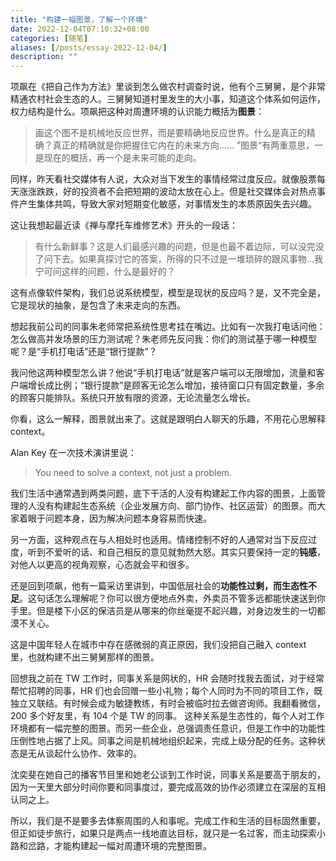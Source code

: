 ```yaml
---
title: "构建一幅图景，了解一个环境"
date: 2022-12-04T07:10:32+08:00
categories: [随笔]
aliases: [/posts/essay-2022-12-04/]
description: ""
---
```


项飙在《把自己作为方法》里谈到怎么做农村调查时说，他有个三舅舅，是个非常精通农村社会生态的人。三舅舅知道村里发生的大小事，知道这个体系如何运作，权力结构是什么。项飙把这种对周遭环境的认识能力概括为**图景**：

> 画这个图不是机械地反应世界，而是要精确地反应世界。什么是真正的精确？真正的精确就是你把握住它内在的未来方向…… ”图景“有两重意思，一是现在的概括，再一个是未来可能的走向。

同样，昨天看社交媒体有人说，大众对当下发生的事情经常过度反应。就像股票每天涨涨跌跌，好的投资者不会把短期的波动太放在心上。但是社交媒体会对热点事件产生集体共鸣，导致大家对短期变化敏感，对事情发生的本质原因失去兴趣。

这让我想起最近读《禅与摩托车维修艺术》开头的一段话：

> 有什么新鲜事？这是人们最感兴趣的问题，但是也最不着边际，可以没完没了问下去。如果真探讨它的答案，所得的只不过是一堆琐碎的跟风事物…我宁可问这样的问题，什么是最好的？

这有点像软件架构，我们总说系统模型，模型是现状的反应吗？是，又不完全是，它是现状的抽象，是包含了未来走向的东西。

想起我前公司的同事朱老师常把系统性思考挂在嘴边。比如有一次我打电话问他：怎么做高并发场景的压力测试呢？朱老师先反问我：你们的测试基于哪一种模型呢？是“手机打电话”还是“银行提款”？

我问他这两种模型怎么讲？他说“手机打电话”就是客户端可以无限增加，流量和客户端增长成比例；“银行提款”是顾客无论怎么增加，接待窗口只有固定数量，多余的顾客只能排队。系统只开放有限的资源，无论流量怎么增长。

你看，这么一解释，图景就出来了。这就是跟明白人聊天的乐趣，不用花心思解释 context。

Alan Key 在一次技术演讲里说：

> You need to solve a context, not just a problem.

我们生活中通常遇到两类问题，底下干活的人没有构建起工作内容的图景，上面管理的人没有构建起生态系统（企业发展方向、部门协作、社区运营）的图景。而大家着眼于问题本身，因为解决问题本身容易而快速。

另一方面，这种观点在与人相处时也适用。情绪控制不好的人通常对当下反应过度，听到不爱听的话、和自己相反的意见就勃然大怒。其实只要保持一定的**钝感**，对他人以更高的视角观察，心态就会平和很多。

还是回到项飙，他有一篇采访里讲到，中国低层社会的**功能性过剩，而生态性不足**。这句话怎么理解呢？你可以很方便地点外卖，外卖员不管多远都能快速送到你手里。但是楼下小区的保洁员是从哪来的你丝毫提不起兴趣，对身边发生的一切都漠不关心。

这是中国年轻人在城市中存在感微弱的真正原因，我们没把自己融入 context 里，也就构建不出三舅舅那样的图景。

回想我之前在 TW 工作时，同事关系是网状的，HR 会随时找我去面试，对于经常帮忙招聘的同事，HR 们也会回赠一些小礼物；每个人同时为不同的项目工作，既独立又联结。有时候会成为敏捷教练，有时会被临时拉去做咨询师。我翻看微信，200 多个好友里，有 104 个是 TW 的同事。
这种关系是生态性的，每个人对工作环境都有一幅完整的图景。而另一些企业，总强调责任意识，但是工作中的功能性压倒性地占据了上风。同事之间是机械地组织起来，完成上级分配的任务。这种状态是无从谈起什么协作、效率的。

沈奕斐在她自己的播客节目里和她老公谈到工作时说，同事关系是要高于朋友的，因为一天里大部分时间你要和同事度过，要完成高效的协作必须建立在深层的互相认同之上。

所以，我们是不是要多去体察周围的人和事呢。完成工作和生活的目标固然重要，但正如徒步旅行，如果只是两点一线地直达目标，就只是一名过客，而主动探索小路和岔路，才能构建起一幅对周遭环境的完整图景。
